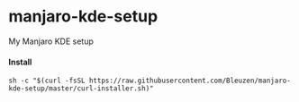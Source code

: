 # manjaro-kde-setup
My Manjaro KDE setup

#### Install

```
sh -c "$(curl -fsSL https://raw.githubusercontent.com/Bleuzen/manjaro-kde-setup/master/curl-installer.sh)"
```
